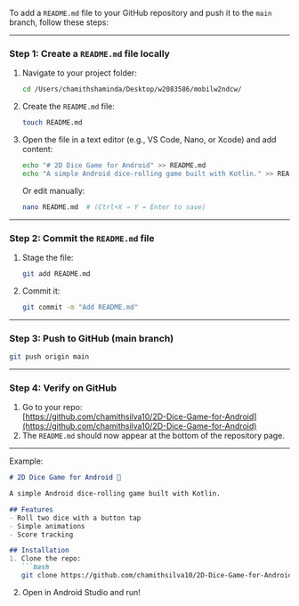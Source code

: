 To add a `README.md` file to your GitHub repository and push it to the `main` branch, follow these steps:

---

### **Step 1: Create a `README.md` file locally**
1. Navigate to your project folder:
   ```bash
   cd /Users/chamithshaminda/Desktop/w2083586/mobilw2ndcw/
   ```
2. Create the `README.md` file:
   ```bash
   touch README.md
   ```
3. Open the file in a text editor (e.g., VS Code, Nano, or Xcode) and add content:
   ```bash
   echo "# 2D Dice Game for Android" >> README.md
   echo "A simple Android dice-rolling game built with Kotlin." >> README.md
   ```
   Or edit manually:
   ```bash
   nano README.md  # (Ctrl+X → Y → Enter to save)
   ```

---

### **Step 2: Commit the `README.md` file**
1. Stage the file:
   ```bash
   git add README.md
   ```
2. Commit it:
   ```bash
   git commit -m "Add README.md"
   ```

---

### **Step 3: Push to GitHub (main branch)**
```bash
git push origin main
```

---

### **Step 4: Verify on GitHub**
1. Go to your repo:  
   [https://github.com/chamithsilva10/2D-Dice-Game-for-Android](https://github.com/chamithsilva10/2D-Dice-Game-for-Android)
2. The `README.md` should now appear at the bottom of the repository page.

---


Example:
```markdown
# 2D Dice Game for Android 🎲

A simple Android dice-rolling game built with Kotlin.

## Features
- Roll two dice with a button tap
- Simple animations
- Score tracking

## Installation
1. Clone the repo:
   ```bash
   git clone https://github.com/chamithsilva10/2D-Dice-Game-for-Android.git
   ```
2. Open in Android Studio and run!
